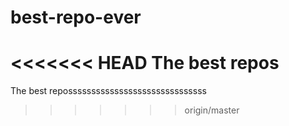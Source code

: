# best-repo-ever

<<<<<<< HEAD
The best repos
=======

The best repossssssssssssssssssssssssssssss


>>>>>>> origin/master
